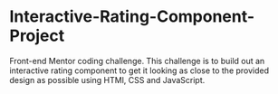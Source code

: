 # Interactive-Rating-Component-Project
Front-end Mentor coding challenge. This challenge is to build out an interactive rating component to get it looking as close to the provided design as possible using HTMl, CSS and JavaScript. 
